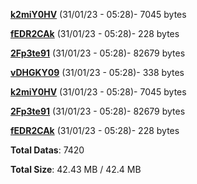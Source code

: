 [**k2miY0HV**](/data/k2miY0HV.txt) (31/01/23 - 05:28)- 7045 bytes

[**fEDR2CAk**](/data/fEDR2CAk.txt) (31/01/23 - 05:28)- 228 bytes

[**2Fp3te91**](/data/2Fp3te91.txt) (31/01/23 - 05:28)- 82679 bytes

[**vDHGKY09**](/data/vDHGKY09.txt) (31/01/23 - 05:28)- 338 bytes

[**k2miY0HV**](/data/k2miY0HV.txt) (31/01/23 - 05:28)- 7045 bytes

[**2Fp3te91**](/data/2Fp3te91.txt) (31/01/23 - 05:28)- 82679 bytes

[**fEDR2CAk**](/data/fEDR2CAk.txt) (31/01/23 - 05:28)- 228 bytes

**Total Datas**: 7420

**Total Size**: 42.43 MB / 42.4 MB